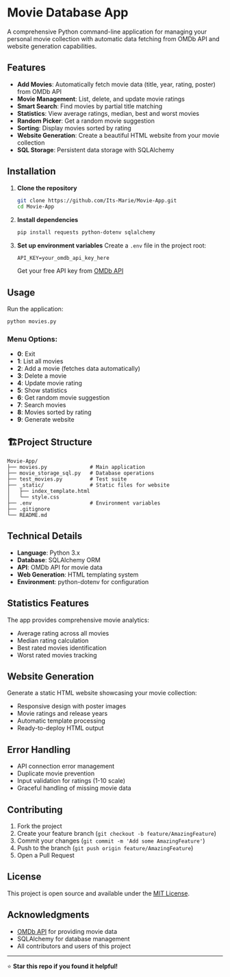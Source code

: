 # Movie Database App

A comprehensive Python command-line application for managing your personal movie collection with automatic data fetching from OMDb API and website generation capabilities.

## Features

- **Add Movies**: Automatically fetch movie data (title, year, rating, poster) from OMDb API
- **Movie Management**: List, delete, and update movie ratings
- **Smart Search**: Find movies by partial title matching
- **Statistics**: View average ratings, median, best and worst movies
- **Random Picker**: Get a random movie suggestion
- **Sorting**: Display movies sorted by rating
- **Website Generation**: Create a beautiful HTML website from your movie collection
- **SQL Storage**: Persistent data storage with SQLAlchemy

## Installation

1. **Clone the repository**
   ```bash
   git clone https://github.com/Its-Marie/Movie-App.git
   cd Movie-App
   ```

2. **Install dependencies**
   ```bash
   pip install requests python-dotenv sqlalchemy
   ```

3. **Set up environment variables**
   Create a `.env` file in the project root:
   ```
   API_KEY=your_omdb_api_key_here
   ```
   Get your free API key from [OMDb API](http://www.omdbapi.com/apikey.aspx)

## Usage

Run the application:
```bash
python movies.py
```

### Menu Options:
- **0**: Exit
- **1**: List all movies
- **2**: Add a movie (fetches data automatically)
- **3**: Delete a movie
- **4**: Update movie rating
- **5**: Show statistics
- **6**: Get random movie suggestion
- **7**: Search movies
- **8**: Movies sorted by rating
- **9**: Generate website

## 🏗Project Structure

```
Movie-App/
├── movies.py              # Main application
├── movie_storage_sql.py   # Database operations
├── test_movies.py         # Test suite
├── _static/               # Static files for website
│   ├── index_template.html
│   └── style.css
├── .env                   # Environment variables
├── .gitignore
└── README.md
```

## Technical Details

- **Language**: Python 3.x
- **Database**: SQLAlchemy ORM
- **API**: OMDb API for movie data
- **Web Generation**: HTML templating system
- **Environment**: python-dotenv for configuration

## Statistics Features

The app provides comprehensive movie analytics:
- Average rating across all movies
- Median rating calculation
- Best rated movies identification
- Worst rated movies tracking

## Website Generation

Generate a static HTML website showcasing your movie collection:
- Responsive design with poster images
- Movie ratings and release years
- Automatic template processing
- Ready-to-deploy HTML output

## Error Handling

- API connection error management
- Duplicate movie prevention
- Input validation for ratings (1-10 scale)
- Graceful handling of missing movie data

## Contributing

1. Fork the project
2. Create your feature branch (`git checkout -b feature/AmazingFeature`)
3. Commit your changes (`git commit -m 'Add some AmazingFeature'`)
4. Push to the branch (`git push origin feature/AmazingFeature`)
5. Open a Pull Request

## License

This project is open source and available under the [MIT License](LICENSE).

## Acknowledgments

- [OMDb API](http://www.omdbapi.com/) for providing movie data
- SQLAlchemy for database management
- All contributors and users of this project

---

⭐ **Star this repo if you found it helpful!**
